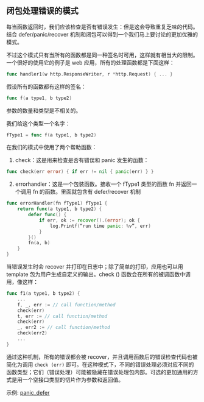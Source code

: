 ## 闭包处理错误的模式

每当函数返回时，我们应该检查是否有错误发生：但是这会导致重复乏味的代码。结合 defer/panic/recover 机制和闭包可以得到一个我们马上要讨论的更加优雅的模式。

不过这个模式只有当所有的函数都是同一种签名时可用，这样就有相当大的限制。一个很好的使用它的例子是 web 应用，所有的处理函数都是下面这样：

```go
func handler1(w http.ResponseWriter, r *http.Request) { ... }
```

假设所有的函数都有这样的签名：

```go
func f(a type1, b type2)
```

参数的数量和类型是不相关的。

我们给这个类型一个名字：

```go
fType1 = func f(a type1, b type2)
```

在我们的模式中使用了两个帮助函数：

1. check：这是用来检查是否有错误和 panic 发生的函数：

```go
func check(err error) { if err != nil { panic(err) } }
```

2. errorhandler：这是一个包装函数。接收一个 fType1 类型的函数 fn 并返回一个调用 fn 的函数。里面就包含有 defer/recover 机制

```go
func errorHandler(fn fType1) fType1 {
    return func(a type1, b type2) {
        defer func() {
            if err, ok := recover().(error); ok {
                log.Printf(“run time panic: %v”, err)
            }
        }()
        fn(a, b)
    }
}
```

当错误发生时会 recover 并打印在日志中；除了简单的打印，应用也可以用 template 包为用户生成自定义的输出。check () 函数会在所有的被调函数中调用，像这样：

```go
func f1(a type1, b type2) {
    ...
    f, _, err := // call function/method
    check(err)
    t, err := // call function/method
    check(err)
    _, err2 := // call function/method
    check(err2)
    ...
}
```

通过这种机制，所有的错误都会被 recover，并且调用函数后的错误检查代码也被简化为调用 `check (err)` 即可。在这种模式下，不同的错误处理必须对应不同的函数类型；它们（错误处理）可能被隐藏在错误处理包内部。可选的更加通用的方式是用一个空接口类型的切片作为参数和返回值。

示例: [panic_defer](./src/panic_defer.go)